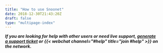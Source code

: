 ```yaml
---
title: "How to use Snoonet"
date: 2018-12-30T21:43:20Z
draft: false
type: "multipage-index"
---
```


***If you are looking for help with other users or need live support,
[generate a support ticket](/support) or
{{< webchat channel="#help" title="join #help" >}} on the network.***

